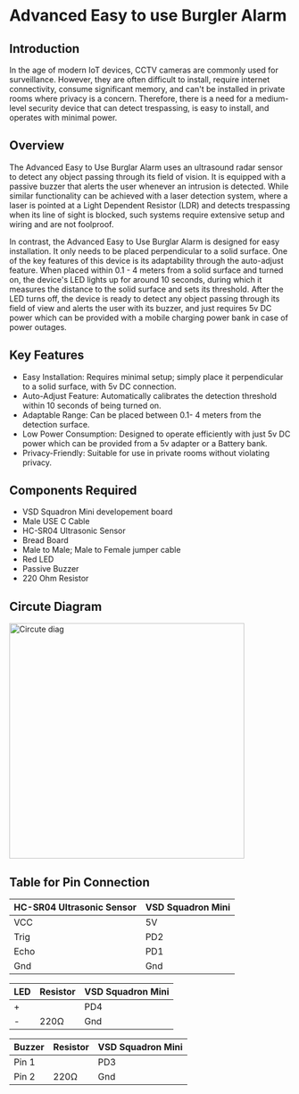# Advanced Easy to use Burgler Alarm
## Introduction
In the age of modern IoT devices, CCTV cameras are commonly used for surveillance. However, they are often difficult to install, require internet connectivity, consume significant memory, and can't be installed in private rooms where privacy is a concern. Therefore, there is a need for a medium-level security device that can detect trespassing, is easy to install, and operates with minimal power.

## Overview
The Advanced Easy to Use Burglar Alarm uses an ultrasound radar sensor to detect any object passing through its field of vision. It is equipped with a passive buzzer that alerts the user whenever an intrusion is detected. While similar functionality can be achieved with a laser detection system, where a laser is pointed at a Light Dependent Resistor (LDR) and detects trespassing when its line of sight is blocked, such systems require extensive setup and wiring and are not foolproof.

In contrast, the Advanced Easy to Use Burglar Alarm is designed for easy installation. It only needs to be placed perpendicular to a solid surface. One of the key features of this device is its adaptability through the auto-adjust feature. When placed within 0.1 - 4 meters from a solid surface and turned on, the device's LED lights up for around 10 seconds, during which it measures the distance to the solid surface and sets its threshold. After the LED turns off, the device is ready to detect any object passing through its field of view and alerts the user with its buzzer, and just requires 5v DC power which can be provided with a mobile charging power bank in case of power outages.

## Key Features
- Easy Installation: Requires minimal setup; simply place it perpendicular to a solid surface, with 5v DC connection.
- Auto-Adjust Feature: Automatically calibrates the detection threshold within 10 seconds of being turned on.
- Adaptable Range: Can be placed between 0.1- 4 meters from the detection surface.
- Low Power Consumption: Designed to operate efficiently with just 5v DC power which can be provided from a 5v adapter or a Battery bank.
- Privacy-Friendly: Suitable for use in private rooms without violating privacy.

## Components Required
- VSD Squadron Mini developement board
- Male USE C Cable
- HC-SR04 Ultrasonic Sensor
- Bread Board
- Male to Male; Male to Female jumper cable
- Red LED
- Passive Buzzer
- 220 Ohm Resistor


## Circute Diagram
<img width="421" alt="Circute diag" src="https://github.com/Nahusha-Karnam/Entenders/assets/171113429/01651e4e-066b-4697-9705-131a6dbaddcb">


## Table for Pin Connection
| HC-SR04 Ultrasonic Sensor | VSD Squadron Mini |
|---------------------------|-------------------|
| VCC | 5V |
| Trig | PD2 |
| Echo | PD1 |
| Gnd | Gnd |



| LED | Resistor | VSD Squadron Mini|
|-----|------|------------------|
| + |  | PD4 |
| - | 220Ω | Gnd|


| Buzzer | Resistor | VSD Squadron Mini|
|--------|----------|------------------|
| Pin 1 |  | PD3 |
| Pin 2 | 220Ω | Gnd|


